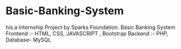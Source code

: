 # Basic-Banking-System
his a internship Project by Sparks Foundation. Basic Banking System Frontend :- HTML, CSS, JAVASCRIPT , Bootstrap Backend :- PHP,  Database- MySQL
